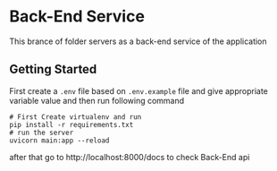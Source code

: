 <!-- @format -->

# Back-End Service

This brance of folder servers as a back-end service of the application

## Getting Started

First create a `.env` file based on `.env.example` file and give appropriate
variable value and then run following command

```
# First Create virtualenv and run
pip install -r requirements.txt
# run the server
uvicorn main:app --reload
```

after that go to http://localhost:8000/docs to check Back-End api
